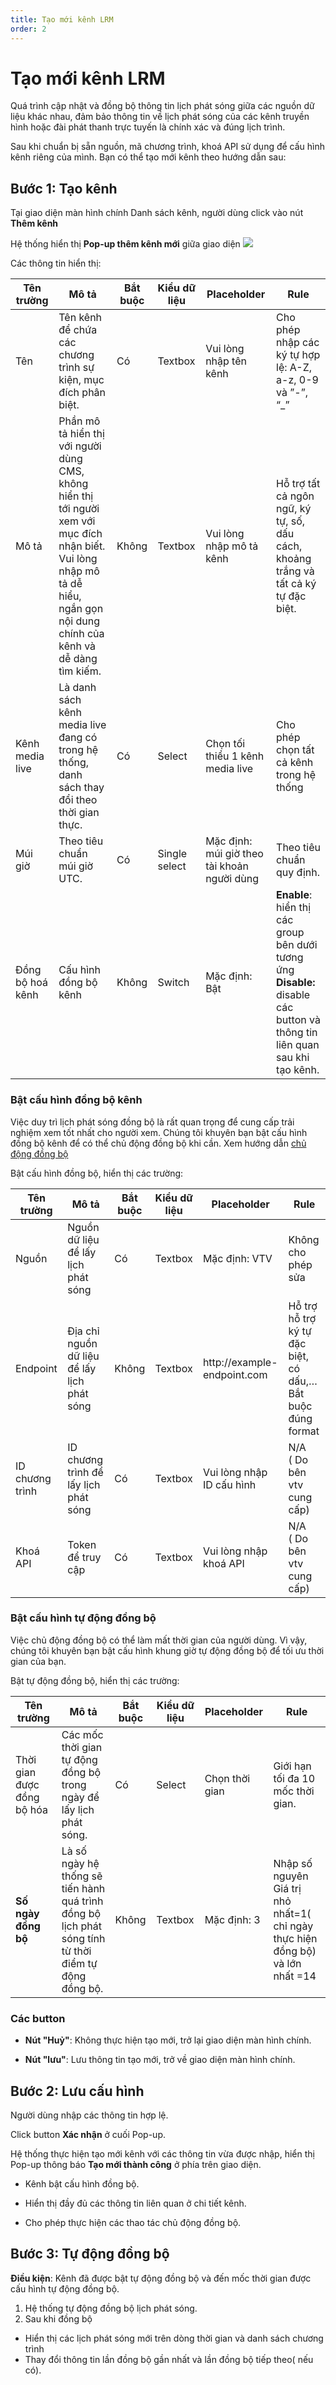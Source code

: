 ```yaml
---
title: Tạo mới kênh LRM
order: 2
---
```


# Tạo mới kênh LRM

Quá trình cập nhật và đồng bộ thông tin lịch phát sóng giữa các nguồn dữ liệu khác nhau, đảm bảo thông tin về lịch phát sóng của các kênh truyền hình hoặc đài phát thanh trực tuyến là chính xác và đúng lịch trình.

Sau khi chuẩn bị sẵn nguồn, mã chương trình, khoá API sử dụng để cấu hình kênh riêng của mình. Bạn có thể tạo mới kênh theo hướng dẫn sau:

## Bước 1: Tạo kênh

Tại giao diện màn hình chính Danh sách kênh, người dùng click vào nút **Thêm kênh**

Hệ thống hiển thị **Pop-up thêm kênh mới** giữa giao diện
![](..\images\Pop-up_Add_Channel.png)

Các thông tin hiển thị:

| Tên trường       | Mô tả                                                                                                                                                                           | Bắt buộc | Kiểu dữ liệu  | Placeholder                                 | Rule                                                                                                                             |
| ---------------- | ------------------------------------------------------------------------------------------------------------------------------------------------------------------------------- | -------- | ------------- | ------------------------------------------- | -------------------------------------------------------------------------------------------------------------------------------- |
| Tên              | Tên kênh để chứa các chương trình sự kiện, mục đích phân biệt.                                                                                                                  | Có       | Textbox       | Vui lòng nhập tên kênh                      | Cho phép nhập các ký tự hợp lệ: A-Z, a-z, 0-9 và ”-”, “_”                                                   |
| Mô tả            | Phần mô tả hiển thị với người dùng CMS, không hiển thị tới người xem với mục đích nhận biết. Vui lòng nhập mô tả dễ hiểu, ngắn gọn nội dung chính của kênh và dễ dàng tìm kiếm. | Không    | Textbox       | Vui lòng nhập mô tả kênh                    | Hỗ trợ tất cả ngôn ngữ, ký tự, số, dấu cách, khoảng trắng và tất cả ký tự đặc biệt.                                              |
| Kênh media live  | Là danh sách kênh media live đang có trong hệ thống, danh sách thay đổi theo thời gian thực.                                                                                    | Có       | Select        | Chọn tối thiểu 1 kênh media live            | Cho phép chọn tất cả kênh trong hệ thống                                                                                         |
| Múi giờ          | Theo tiêu chuẩn múi giờ UTC.                                                                                                                                                    | Có       | Single select | Mặc định: múi giờ theo tài khoản người dùng | Theo tiêu chuẩn quy định.                                                                                                        |
| Đồng bộ hoá kênh | Cấu hình đồng bộ kênh                                                                                                                                                           | Không    | Switch        | Mặc định: Bật                               | **Enable**: hiển thị các group bên dưới tương ứng <br />**Disable:** disable các button và thông tin liên quan sau khi tạo kênh. |

### Bật cấu hình đồng bộ kênh

Việc duy trì lịch phát sóng đồng bộ là rất quan trọng để cung cấp trải nghiệm xem tốt nhất cho người xem. Chúng tôi khuyên bạn bật cấu hình đồng bộ kênh để có thể chủ động đồng bộ khi cần.
Xem hướng dẫn [chủ động đồng bộ](../2-detail-channel/b-epg/7-manual-sync.md)

Bật cấu hình đồng bộ, hiển thị các trường:

| Tên trường      | Mô tả                                       | Bắt buộc | Kiểu dữ liệu | Placeholder                  | Rule                                                             |
| --------------- | ------------------------------------------- | -------- | ------------ | ---------------------------- | ---------------------------------------------------------------- |
| Nguồn           | Nguồn dữ liệu để lấy lịch phát sóng         | Có       | Textbox      | Mặc định: VTV                | Không cho phép sửa                                               |
| Endpoint        | Địa chỉ nguồn dữ liệu để lấy lịch phát sóng | Không    | Textbox      | http\://example-endpoint.com | Hỗ trợ hỗ trợ ký tự đặc biệt, có dấu,…<br />Bắt buộc đúng format |
| ID chương trình | ID chương trình để lấy lịch phát sóng       | Có       | Textbox      | Vui lòng nhập ID cấu hình    | N/A<br />( Do bên vtv cung cấp)               |
| Khoá API        | Token để truy cập                           | Có       | Textbox      | Vui lòng nhập khoá API       | N/A<br />( Do bên vtv cung cấp)               |

### Bật cấu hình tự động đồng bộ

Việc chủ động đồng bộ có thể làm mất thời gian của người dùng. Vì vậy, chúng tôi khuyên bạn bật cấu hình khung giờ tự động đồng bộ để tối ưu thời gian của bạn.

Bật tự động đồng bộ, hiển thị các trường:

| Tên trường                 | Mô tả                                                                                                | Bắt buộc | Kiểu dữ liệu | Placeholder    | Rule                                                                                                   |
| -------------------------- | ---------------------------------------------------------------------------------------------------- | -------- | ------------ | -------------- | ------------------------------------------------------------------------------------------------------ |
| Thời gian được đồng bộ hóa | Các mốc thời gian tự động đồng bộ trong ngày để lấy lịch phát sóng.                                  | Có       | Select       | Chọn thời gian | Giới hạn tối đa 10 mốc thời gian.                                                                      |
| **Số ngày đồng bộ**        | Là số ngày hệ thống sẽ tiến hành quá trình đồng bộ lịch phát sóng tính từ thời điểm tự động đồng bộ. | Không    | Textbox      | Mặc định: 3    | Nhập số nguyên<br />Giá trị nhỏ nhất=1( chỉ ngày thực hiện đồng bộ) và lớn nhất =14 |

### Các button

- **Nút "Huỷ"**: Không thực hiện tạo mới, trở lại giao diện màn hình chính.

- **Nút "lưu"**: Lưu thông tin tạo mới, trở về giao diện màn hình chính.

## Bước 2: Lưu cấu hình

Người dùng nhập các thông tin hợp lệ.

Click button **Xác nhận** ở cuối Pop-up.

Hệ thống thực hiện tạo mới kênh với các thông tin vừa được nhập, hiển thị Pop-up thông báo **Tạo mới thành công** ở phía trên giao diện.

- Kênh bật cấu hình đồng bộ.

- Hiển thị đầy đủ các thông tin liên quan ở chi tiết kênh.

- Cho phép thực hiện các thao tác chủ động đồng bộ.

## Bước 3: Tự động đồng bộ

**Điều kiện**: Kênh đã được bật tự động đồng bộ và đến mốc thời gian được cấu hình tự động đồng bộ.

1. Hệ thống tự động đồng bộ lịch phát sóng.
2. Sau khi đồng bộ

- Hiển thị các lịch phát sóng mới trên dòng thời gian và danh sách chương trình
- Thay đổi thông tin lần đồng bộ gần nhất và lần đồng bộ tiếp theo( nếu có).
